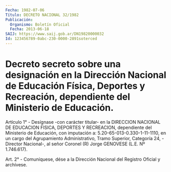 ```yaml
---
Fecha: 1982-07-06
Título: DECRETO NACIONAL 32/1982
Publicación:
  Organismo: Boletín Oficial
  Fecha: 2013-06-18
SAIJ: https://www.saij.gob.ar/DN19820000032
Id: 123456789-0abc-230-0000-2891soterced
---
```

# Decreto secreto sobre una designación en la Dirección Nacional de Educación Física, Deportes y Recreación, dependiente del Ministerio de Educación.

<a id="1"></a>
Artículo 1° - Desígnase -con carácter titular- en la DIRECCION NACIONAL DE EDUCACION FISICA, DEPORTES Y RECREACION, dependiente del Ministerio de Educación, con imputación a: 5.20-65-013-0.330-1-11-1110, en un cargo del Agrupamiento Administrativo, Tramo Superior, Categoría 24, -Director Nacional-, al señor Coronel (R) Jorge GENOVESE (L.E. Nº 1.746.617).

<a id="2"></a>
Art. 2° - Comuníquese, dése a la Dirección Nacional del Registro Oficial y archívese.